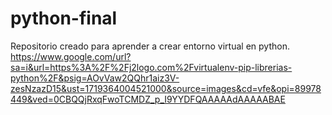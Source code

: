 # python-final
Repositorio creado para aprender a crear entorno virtual en python.
https://www.google.com/url?sa=i&url=https%3A%2F%2Fj2logo.com%2Fvirtualenv-pip-librerias-python%2F&psig=AOvVaw2QQhr1aiz3V-zesNzazD15&ust=1719364004521000&source=images&cd=vfe&opi=89978449&ved=0CBQQjRxqFwoTCMDZ_p_I9YYDFQAAAAAdAAAAABAE
